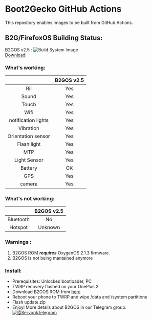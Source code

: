 # Boot2Gecko GitHub Actions
This repository enables images to be built from GitHub Actions.

## B2G/FirefoxOS Building Status:  
 B2GOS v2.5 :
![Build System Image](https://github.com/b2g2onyxL/B2GOS-ci/workflows/Build%20System%20Image/badge.svg?branch=master)  
[Download](https://github.com/b2g2onyxL/B2GOS-ci/actions)



### What's working:  
|              |   B2GOS v2.5          |   
|:------------:|:------------:|
| Ril |  Yes   |
| Sound | Yes    | 
| Touch | Yes    | 
| Wifi | Yes    |
| notification lights | Yes    |
| Vibration | Yes    |
| Orientation sensor | Yes    |
| Flash light |  Yes    | 
| MTP  | Yes  |
| Light Sensor | Yes    |
| Battery | OK    |
| GPS | Yes    | 
| camera |  Yes    |

### What's not working:  
|              |   B2GOS v2.5          |   
|:------------:|:------------:|
| Bluetooth | No | 
| Hotspot | Unknown   |


### Warnings :  
  1. B2GOS ROM *<b>requires</b>* OxygenOS 2.1.3 firmware.
  2. B2GOS is not being mantained anymore

### Install:  
   * Prerequisites: Unlocked bootloader, PC
   * TWRP recovery flashed on your OnePlus X
   * Download B2GOS ROM from [here](https://github.com/b2g2onyxL/B2GOS-ci/actions)
   * Reboot your phone to TWRP and  wipe /data and /system partitions
   * Flash update.zip
   * Enjoy!
More details about B2GOS in our Telegram group: [![@ServonkTelegram](https://img.shields.io/badge/telegram-@ServonkTelegram-yellow.svg)](http://huit.re/ServonkTelegram)

